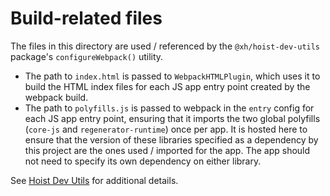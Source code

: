 # Build-related files

The files in this directory are used / referenced by the `@xh/hoist-dev-utils` package's
`configureWebpack()` utility.

* The path to `index.html` is passed to `WebpackHTMLPlugin`, which uses it to build the HTML index
  files for each JS app entry point created by the webpack build.
* The path to `polyfills.js` is passed to webpack in the `entry` config for each JS app entry point,
  ensuring that it imports the two global polyfills (`core-js` and `regenerator-runtime`) once per
  app. It is hosted here to ensure that the version of these libraries specified as a dependency by
  this project are the ones used / imported for the app. The app should not need to specify its own
  dependency on either library.

See [Hoist Dev Utils](https://github.com/exhi/hoist-dev-utils) for additional details.